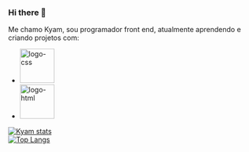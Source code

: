 ### Hi there 👋
Me chamo Kyam, sou programador front end, atualmente aprendendo e criando projetos com:
<br>
 - <img src="https://img.shields.io/badge/CSS3-1572B6?style=for-the-badge&logo=css3&logoColor=white" width= 70px alt="logo-css"/>
 - <img src="https://img.shields.io/badge/HTML5-E34F26?style=for-the-badge&logo=html5&logoColor=white" width= 70px alt="logo-html"/>

 [![Kyam stats](https://github-readme-stats.vercel.app/api?username=Kyamcorte22)](https://github.com/anuraghazra/github-readme-stats)
 <br>
 [![Top Langs](https://github-readme-stats.vercel.app/api/top-langs/?username=anuraghazra)](https://github.com/anuraghazra/github-readme-stats)
 
 
